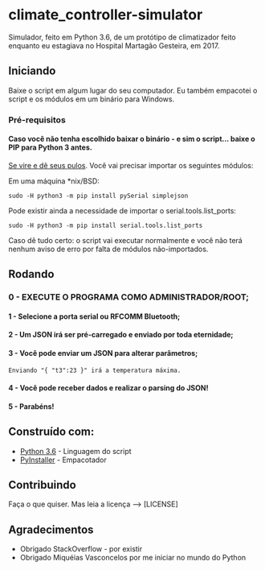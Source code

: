 # climate_controller-simulator

Simulador, feito em Python 3.6, de um protótipo de climatizador feito enquanto eu estagiava no Hospital Martagão Gesteira, em 2017.


## Iniciando

Baixe o script em algum lugar do seu computador.
Eu também empacotei o script e os módulos em um binário para Windows.

### Pré-requisitos

#### Caso você não tenha escolhido baixar o binário - e sim o script... baixe o PIP para Python 3 antes. 

[Se vire e dê seus pulos](https://pip.pypa.io/en/stable/installing/).
Você vai precisar importar os seguintes módulos:

Em uma máquina *nix/BSD:

```
sudo -H python3 -m pip install pySerial simplejson 
```

Pode existir ainda a necessidade de importar o serial.tools.list_ports:

```
sudo -H python3 -m pip install serial.tools.list_ports
```


Caso dê tudo certo: o script vai executar normalmente e você não terá nenhum aviso de erro por falta de módulos não-importados.


## Rodando

### 0 - EXECUTE O PROGRAMA COMO ADMINISTRADOR/ROOT;
#### 1 - Selecione a porta serial ou RFCOMM Bluetooth;
#### 2 - Um JSON irá ser pré-carregado e enviado por toda eternidade;
#### 3 - Você pode enviar um JSON para alterar parâmetros;

```
Enviando "{ "t3":23 }" irá a temperatura máxima.

```
#### 4 - Você pode receber dados e realizar o parsing do JSON!
#### 5 - Parabéns!


## Construído com:

* [Python 3.6](https://docs.python.org/3/) - Linguagem do script
* [PyInstaller](http://www.pyinstaller.org/documentation.html) - Empacotador


## Contribuindo

Faça o que quiser. Mas leia a licença --> [LICENSE]


## Agradecimentos

* Obrigado StackOverflow - por existir
* Obrigado Miquéias Vasconcelos por me iniciar no mundo do Python

